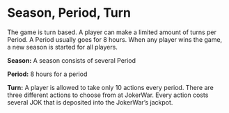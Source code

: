 # Season, Period, Turn

The game is turn based. A player can make a limited amount of turns per Period. A Period usually goes for 8 hours. When any player wins the game, a new season is started for all players.

**Season:** A season consists of several Period

**Period:** 8 hours for a period

**Turn:** A player is allowed to take only 10 actions every period. There are three different actions to choose from at JokerWar. Every action costs several JOK that is deposited into the JokerWar’s jackpot.

